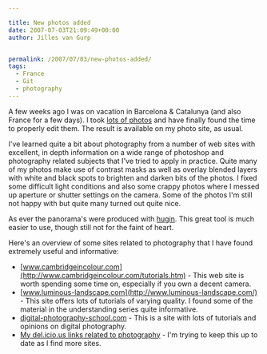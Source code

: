 ```yaml
---

title: New photos added
date: 2007-07-03T21:09:49+00:00
author: Jilles van Gurp


permalink: /2007/07/03/new-photos-added/
tags:
  - France
  - Git
  - photography
---
```

A few weeks ago I was on vacation in Barcelona & Catalunya (and also France for a few days). I took [lots of photos](https://www.jillesvangurp.com/Album/2007/2007-05%20-%20Barcelona/index.html) and have finally found the time to properly edit them. The result is available on my photo site, as usual.

I've learned quite a bit about photography from a number of web sites with excellent, in depth information on a wide range of photoshop and photography related subjects that I've tried to apply in practice. Quite many of my photos make use of contrast masks as well as overlay blended layers with white and black spots to brighten and darken bits of the photos. I fixed some difficult light conditions and also some crappy photos where I messed up aperture or shutter settings on the camera. Some of the photos I'm still not happy with but quite many turned out quite nice.

As ever the panorama's were produced with [hugin](http://hugin.sourceforge.net/). This great tool is much easier to use, though still not for the faint of heart. 

Here's an overview of some sites related to photography that I have found extremely useful and informative:

- [www.cambridgeincolour.com](http://www.cambridgeincolour.com/tutorials.htm) - This web site is worth spending some time on, especially if you own a decent camera.
- [www.luminous-landscape.com](http://www.luminous-landscape.com/) - This site offers lots of tutorials of varying quality. I found some of the material in the understanding series quite informative.
- [digital-photography-school.com](http://digital-photography-school.com) - This is a site with lots of tutorials and opinions on digital photography.
- [My del.icio.us links related to photography](http://del.icio.us/jillesvangurp/photoshop) - I'm trying to keep this up to date as I find more sites.

